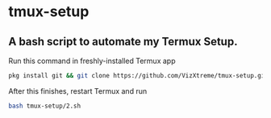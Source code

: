 # tmux-setup

A bash script to automate my Termux Setup.
---

Run this command in freshly-installed Termux app
```bash
pkg install git && git clone https://github.com/VizXtreme/tmux-setup.git && cd tmux-setup && bash tmux-setup1.sh
```

After this finishes, restart Termux and run
```bash
bash tmux-setup/2.sh
```
